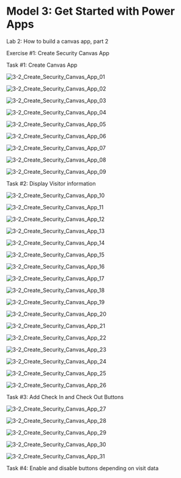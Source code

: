 

# Model 3: Get Started with Power Apps

Lab 2: How to build a canvas app, part 2

Exercise #1: Create Security Canvas App

Task #1: Create Canvas App

![3-2_Create_Security_Canvas_App_01](C:\LocalPl-900\Evidencia\3-2_Create_Security_Canvas_App_01.png)

![3-2_Create_Security_Canvas_App_02](C:\LocalPl-900\Evidencia\3-2_Create_Security_Canvas_App_02.png)

![3-2_Create_Security_Canvas_App_03](C:\LocalPl-900\Evidencia\3-2_Create_Security_Canvas_App_03.png)

![3-2_Create_Security_Canvas_App_04](C:\LocalPl-900\Evidencia\3-2_Create_Security_Canvas_App_04.png)

![3-2_Create_Security_Canvas_App_05](C:\LocalPl-900\Evidencia\3-2_Create_Security_Canvas_App_05.png)

![3-2_Create_Security_Canvas_App_06](C:\LocalPl-900\Evidencia\3-2_Create_Security_Canvas_App_06.png)

![3-2_Create_Security_Canvas_App_07](C:\LocalPl-900\Evidencia\3-2_Create_Security_Canvas_App_07.png)

![3-2_Create_Security_Canvas_App_08](C:\LocalPl-900\Evidencia\3-2_Create_Security_Canvas_App_08.png)

![3-2_Create_Security_Canvas_App_09](C:\LocalPl-900\Evidencia\3-2_Create_Security_Canvas_App_09.png)

Task #2: Display Visitor information

![3-2_Create_Security_Canvas_App_10](C:\LocalPl-900\Evidencia\3-2_Create_Security_Canvas_App_10.png)

![3-2_Create_Security_Canvas_App_11](C:\LocalPl-900\Evidencia\3-2_Create_Security_Canvas_App_11.png)

![3-2_Create_Security_Canvas_App_12](C:\LocalPl-900\Evidencia\3-2_Create_Security_Canvas_App_12.png)

![3-2_Create_Security_Canvas_App_13](C:\LocalPl-900\Evidencia\3-2_Create_Security_Canvas_App_13.png)

![3-2_Create_Security_Canvas_App_14](C:\LocalPl-900\Evidencia\3-2_Create_Security_Canvas_App_14.png)

![3-2_Create_Security_Canvas_App_15](C:\LocalPl-900\Evidencia\3-2_Create_Security_Canvas_App_15.png)

![3-2_Create_Security_Canvas_App_16](C:\LocalPl-900\Evidencia\3-2_Create_Security_Canvas_App_16.png)

![3-2_Create_Security_Canvas_App_17](C:\LocalPl-900\Evidencia\3-2_Create_Security_Canvas_App_17.png)

![3-2_Create_Security_Canvas_App_18](C:\LocalPl-900\Evidencia\3-2_Create_Security_Canvas_App_18.png)

![3-2_Create_Security_Canvas_App_19](C:\LocalPl-900\Evidencia\3-2_Create_Security_Canvas_App_19.png)

![3-2_Create_Security_Canvas_App_20](C:\LocalPl-900\Evidencia\3-2_Create_Security_Canvas_App_20.png)

![3-2_Create_Security_Canvas_App_21](C:\LocalPl-900\Evidencia\3-2_Create_Security_Canvas_App_21.png)

![3-2_Create_Security_Canvas_App_22](C:\LocalPl-900\Evidencia\3-2_Create_Security_Canvas_App_22.png)

![3-2_Create_Security_Canvas_App_23](C:\LocalPl-900\Evidencia\3-2_Create_Security_Canvas_App_23.png)

![3-2_Create_Security_Canvas_App_24](C:\LocalPl-900\Evidencia\3-2_Create_Security_Canvas_App_24.png)

![3-2_Create_Security_Canvas_App_25](C:\LocalPl-900\Evidencia\3-2_Create_Security_Canvas_App_25.png)

![3-2_Create_Security_Canvas_App_26](C:\LocalPl-900\Evidencia\3-2_Create_Security_Canvas_App_26.png)

Task #3: Add Check In and Check Out Buttons

![3-2_Create_Security_Canvas_App_27](C:\LocalPl-900\Evidencia\3-2_Create_Security_Canvas_App_27.png)

![3-2_Create_Security_Canvas_App_28](C:\LocalPl-900\Evidencia\3-2_Create_Security_Canvas_App_28.png)

![3-2_Create_Security_Canvas_App_29](C:\LocalPl-900\Evidencia\3-2_Create_Security_Canvas_App_29.png)

![3-2_Create_Security_Canvas_App_30](C:\LocalPl-900\Evidencia\3-2_Create_Security_Canvas_App_30.png)

![3-2_Create_Security_Canvas_App_31](C:\LocalPl-900\Evidencia\3-2_Create_Security_Canvas_App_31.png)



Task #4: Enable and disable buttons depending on visit data







